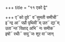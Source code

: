 +++
title = "११ एको द्वे"

+++
ए᳓को दुवे᳓ व᳓सुमती समीची᳓  
इ᳓न्द्र आ᳓ पप्रौ पृथिवी᳓म् उत᳓ द्या᳓म्  
उता᳓न्त᳓रिक्षाद् अभि᳓ नः समीक᳓  
इषो᳓ रथीः᳓ सयु᳓जः शूर वा᳓जान्